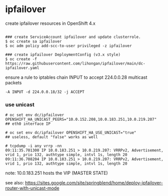 # ipfailover

create ipfailover resources in OpenShift 4.x

```

### create ServiceAccount ipfailover and update clusterrole.
$ oc create sa ipfailover
$ oc adm policy add-scc-to-user privileged -z ipfailover

### create ipfailover DeploymentConfig (v3.x style)
$ oc create -f https://raw.githubusercontent.com/lihongan/ipfailover/main/dc-ipfailover.yaml

```
ensure a rule to iptables chain INPUT to accept 224.0.0.28 multicast packets
```
-A INPUT -d 224.0.0.18/32 -j ACCEPT
```

### use unicast

```
# oc set env dc/ipfailover OPENSHIFT_HA_UNICAST_PEERS="10.0.152.208,10.0.183.251,10.0.219.207"     ## eth0 interface IP

# oc set env dc/ipfailover OPENSHIFT_HA_USE_UNICAST="true"                                         ## useless, default "false" works as well

# tcpdump -i any vrrp -nn
09:11:35.701300 IP 10.0.183.251 > 10.0.219.207: VRRPv2, Advertisement, vrid 1, prio 132, authtype simple, intvl 1s, length 20
09:11:36.708204 IP 10.0.183.251 > 10.0.219.207: VRRPv2, Advertisement, vrid 1, prio 132, authtype simple, intvl 1s, length 20
```

note: 10.0.183.251 hosts the VIP (MASTER STATE)


see also: https://sites.google.com/site/springblend/home/deploy-ipfailover-router-with-unicast-mode
